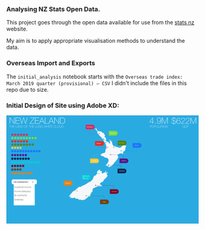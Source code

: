 ### Analysing NZ Stats Open Data.

This project goes through the open data available for use from the [stats nz](https://www.stats.govt.nz/large-datasets/csv-files-for-download/) website.

My aim is to apply appropriate visualisation methods to understand the data. 

### Overseas Import and Exports
The `initial_analysis` notebook starts with the `Overseas trade index: March 2019 quarter (provisional) – CSV` I didn't include the files in this repo due to size.


### Initial Design of Site using Adobe XD:
![Screenshot](./web_design.png)